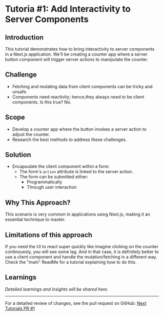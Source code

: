 # Tutoria #1: Add Interactivity to Server Components

## Introduction
This tutorial demonstrates how to bring interactivity to server components in a Next.js application. We'll be creating a counter app where a server button component will trigger server actions to manipulate the counter.

## Challenge

- Fetching and mutating data from client components can be tricky and unsafe.
- Components need reactivity; hence,they always need to be client components. Is this true? No.

## Scope
- Develop a counter app where the button invokes a server action to adjust the counter.
- Research the best methods to address these challenges.

## Solution
- Encapsulate the client component within a form:
  - The form's `action` attribute is linked to the server action.
  - The form can be submitted either:
    - Programmatically
    - Through user interaction

## Why This Approach?
This scenario is very common in applications using Next.js, making it an essential technique to master.
## Limitations of this approach 
If you need the UI to react super quickly like imagine clicking on the counter continouesly, you will see some lag. And in that case, it is definitely better to use a client component and handle the mutation/fetching in a different way. Check the "main" ReadMe for a tutorial explaining how to do this.
## Learnings
*Detailed learnings and insights will be shared here.*

---

For a detailed review of changes, see the pull request on GitHub: [Next Tutorials PR #1](https://github.com/amddevmh/next-tutorials/pull/1/files)

